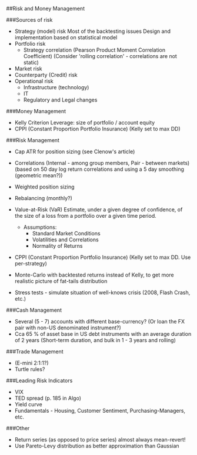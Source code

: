 ##Risk and Money Management

###Sources of risk

* Strategy (model) risk
  Most of the backtesting issues
  Design and implementation based on statistical model
* Portfolio risk
    - Strategy correlation (Pearson Product Moment Correlation Coefficient)
      (Consider 'rolling correlation' - correlations are not static)
* Market risk
* Counterparty (Credit) risk
* Operational risk
    - Infrastructure (technology)
    - IT
    - Regulatory and Legal changes

###Money Management

* Kelly Criterion
  Leverage: size of portfolio / account equity
* CPPI (Constant Proportion Portfolio Insurance)
  (Kelly set to max DD)

###Risk Management

* Cap ATR for position sizing (see Clenow's article)
* Correlations (Internal - among group members, Pair - between markets)
  (based on 50 day log return correlations and using a 5 day smoothing (geometric mean?))
* Weighted position sizing
* Rebalancing (monthly?)
* Value-at-Risk (VaR)
  Estimate, under a given degree of confidence, of the size of a loss
  from a portfolio over a given time period.
    * Assumptions:
        - Standard Market Conditions
        - Volatilities and Correlations
        - Normality of Returns

* CPPI (Constant Proportion Portfolio Insurance)
  (Kelly set to max DD. Use per-strategy)
* Monte-Carlo with backtested returns instead of Kelly,
  to get more realistic picture of fat-tails distribution
* Stress tests - simulate situation of well-knows crisis (2008, Flash Crash, etc.)
        
###Cash Management

* Several (5 - 7) accounts with different base-currency?
  (Or loan the FX pair with non-US denominated instrument?)
* Cca 65 % of asset base in US debt instruments with an average duration of 2 years
  (Short-term duration, and bulk in 1 - 3 years and rolling)

###Trade Management

* (E-mini 2:1:1?)
* Turtle rules?

###Leading Risk Indicators

* VIX
* TED spread (p. 185 in Algo)
* Yield curve
* Fundamentals - Housing, Customer Sentiment, Purchasing-Managers, etc.

###Other

* Return series (as opposed to price series) almost always mean-revert!
* Use Pareto-Levy distribution as better approximation than Gaussian
